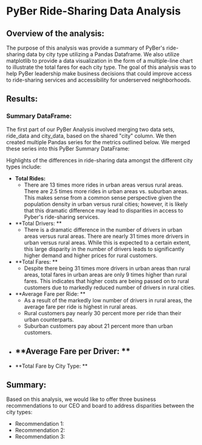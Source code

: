 # PyBer Ride-Sharing Data Analysis

## Overview of the analysis: 
The purpose of this analysis was provide a summary of PyBer's ride-sharing data by city type utilizing a Pandas Dataframe. We also utilize matplotlib to provide a data visualization in the form of a multiple-line chart to illustrate the total fares for each city type. The goal of this analysis was to help PyBer leadership make business decisions that could improve access to ride-sharing services and accessibility for underserved neighborhoods. 

## Results: 

### Summary DataFrame: 

The first part of our PyBer Analysis involved merging two data sets, ride_data and city_data, based on the shared "city" column. We then created multiple Pandas series for the metrics outlined below. We merged these series into this PyBer Summary DataFrame:



Highlights of the differences in ride-sharing data amongst the different city types include: 

- **Total Rides:**
  - There are 13 times more rides in urban areas versus rural areas. There are 2.5 times more rides in urban areas vs. suburban areas. This makes sense from a common sense perspective given the population density in urban versus rural cities; however, it is likely that this dramatic difference may lead to disparities in access to Pyber's ride-sharing services.   
- **Total Drivers: **
  - There is a dramatic difference in the number of drivers in urban areas versus rural areas. There are nearly 31 times more drivers in urban versus rural areas. While this is expected to a certain extent, this large disparity in the number of drivers leads to significantly higher demand and higher prices for rural customers. 
- **Total Fares: **
  - Despite there being 31 times more drivers in urban areas than rural areas, total fares in urban areas are only 9 times higher than rural fares. This indicates that higher costs are being passed on to rural customers due to markedly reduced number of drivers in rural cities. 
- **Average Fare per Ride: **
  - As a result of the markedly low number of drivers in rural areas, the average fare per ride is highest in rural areas.
  - Rural customers pay nearly 30 percent more per ride than their urban counterparts. 
  - Suburban customers pay about 21 percent more than urban customers.    
- **Average Fare per Driver: **
  - 
- **Total Fare by City Type: ** 

## Summary: 

Based on this analysis, we would like to offer three business recommendations to our CEO and board to address disparities between the city types: 
- Recommendation 1: 
- Recommendation 2: 
- Recommendation 3: 
